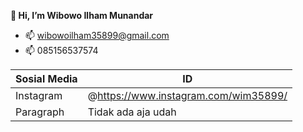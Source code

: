 **👋 Hi, I’m Wibowo Ilham Munandar**
- 📫 wibowoilham35899@gmail.com
- 📫 085156537574

| Sosial Media | ID |                                 
| ----------- | ----------- |                         
| Instagram | @https://www.instagram.com/wim35899/ |                              
| Paragraph | Tidak ada aja udah |                    


